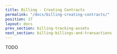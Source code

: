 ```yaml
---
title: Billing - Creating Contracts
permalink: "/docs/billing-creating-contracts/"
position: 17
layout: docs
prev_section: billing-tracking-assets
next_section: billing-billings-and-transactions
---
```


TODO
